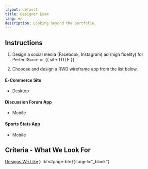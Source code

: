 ```yaml
---
layout: default
title: Designer Exam
lang: en
description: Looking beyond the portfolio.
---
```


## Instructions

1. Design a social media (Facebook, Instagram) ad (high fidelity) for PerfectScore or {{ site.TITLE }}.

2. Chooose and design a RWD wireframe app from the list below.

#### E-Commerce Site

- Desktop

#### Discussion Forum App

- Mobile

#### Sports Stats App

- Mobile

## Criteria - What We Look For

[Designs We Like](https://docs.google.com/spreadsheets/d/1JFrMD5X5O_09hYCWGpeODBHy0OnA1UkQUuejtB0m54w/edit?usp=sharing){: .btn#page-btn}{:target="\_blank"}
